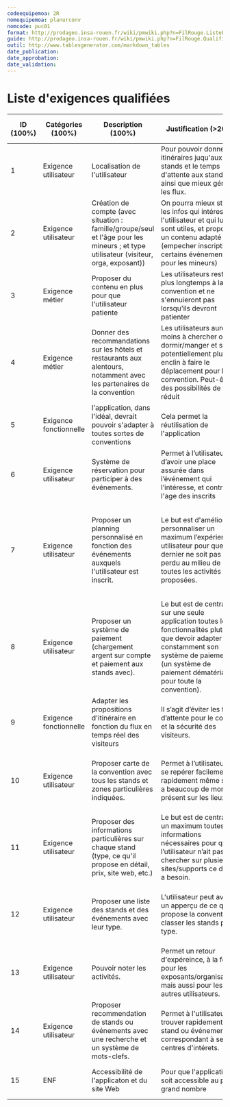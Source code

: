 ```yaml
---
codeequipemoa: 2R
nomequipemoa: planurconv
nomcode: puc01
format: http://prodageo.insa-rouen.fr/wiki/pmwiki.php?n=FilRouge.ListeExigencesQualifiees 
guide: http://prodageo.insa-rouen.fr/wiki/pmwiki.php?n=FilRouge.QualifierExigence
outil: http://www.tablesgenerator.com/markdown_tables
date_publication:
date_approbation:
date_validation:
---
```


# Liste d'exigences qualifiées
| ID (100%) | Catégories (100%)      | Description (100%)                                                                                                                   | Justification (>20%)                                                                                                                                                                                              | Origine (>80%)                                                | Critères de satisfaction (>70%)                                                                                                                                      | Contentement MOA (>30%) | Mécontentement MOA (>30%) | Exigences dépendantes | Exigences conflictuelles |
|-----------|------------------------|--------------------------------------------------------------------------------------------------------------------------------------|-------------------------------------------------------------------------------------------------------------------------------------------------------------------------------------------------------------------|---------------------------------------------------------------|----------------------------------------------------------------------------------------------------------------------------------------------------------------------|-------------------------|---------------------------|-----------------------|--------------------------|
| 1         | Exigence utilisateur   | Localisation de l'utilisateur                                                                                                        | Pour pouvoir donner les itinéraires juqu'aux stands et le temps d'attente aux stands, ainsi que mieux gérer les flux.                                                                                             | Brainstorming                                                 |                                                                                                                                                                      |                         |                           |                       |                          |
| 2         | Exigence utilisateur   | Création de compte (avec situation : famille/groupe/seul et l'âge pour les mineurs ; et type utilisateur (visiteur, orga, exposant)) | On pourra mieux stocker les infos qui intéressent l'utilisateur et qui lui sont utiles, et proposer un contenu adapté (empecher inscription à certains événements pour les mineurs)                               | Idée de base brainstorming, affinée avec la table de Levesque |                                                                                                                                                                      | 5                       | 5                         |                       |                          |
| 3         | Exigence métier        | Proposer du contenu en plus pour que l'utilisateur patiente                                                                          | Les utilisateurs resteront plus longtemps à la convention et ne s'ennuieront pas lorsqu'ils devront patienter                                                                                                     | Brainstorming                                                 |                                                                                                                                                                      | 2                       | 1                         |                       |                          |
| 4         | Exigence métier        | Donner des recommandations sur les hôtels et restaurants aux alentours, notamment avec les partenaires de la convention              | Les utilisateurs auront moins à chercher où dormir/manger et seront potentiellement plus enclin à faire le déplacement pour la convention. Peut-être des possibilités de tarif réduit                             | Brainstorming                                                 |                                                                                                                                                                      | 2                       |                           |                       |                          |
| 5         | Exigence fonctionnelle | l'application, dans l'idéal, devrait pouvoir s'adapter à toutes sortes de conventions                                                | Cela permet la réutilisation de l'application                                                                                                                                                                     | Brainstorming                                                 |                                                                                                                                                                      | 1                       |                           |                       |                          |
| 6         | Exigence utilisateur   | Système de réservation pour participer à des événements.                                                                             | Permet à l’utilisateur d’avoir une place assurée dans l’événement qui l’intéresse, et controler l'age des inscrits                                                                                                | Brainstorming                                                 |                                                                                                                                                                      | 5                       | 5                         |                       |                          |
| 7         | Exigence utilisateur   | Proposer un planning personnalisé en fonction des événements auxquels l'utilisateur est inscrit.                                     | Le but est d'améliorer et personnaliser un maximum l’expérience utilisateur pour que ce dernier ne soit pas perdu au milieu de toutes les activités proposées.                                                    | Brainstorming                                                 | Planning de la journée de l'utilisateur avec heure de début/fin, lieu et nom de  l'activité et un lien vers celle ci pour toutes activités auxquelles il est inscrit | 4                       | 4                         |                       |                          |
| 8         | Exigence utilisateur   | Proposer un système de paiement (chargement argent sur compte et paiement aux stands avec).                                          | Le but est de centraliser sur une seule application toutes les fonctionnalités plutôt que devoir adapter son constamment son système de paiement (un système de paiement dématérialisé pour toute la convention). | Brainstorming                                                 |                                                                                                                                                                      | 3                       |                           |                       |                          |
| 9         | Exigence fonctionnelle | Adapter les propositions d'itinéraire en fonction du flux en temps réel des visiteurs                                                | Il s’agit d’éviter les files d’attente pour le confort et la sécurité des visiteurs.                                                                                                                              | Brainstorming                                                 |                                                                                                                                                                      | 3                       | 1                         |                       |                          |
| 10        | Exigence utilisateur   | Proposer carte de la convention avec tous les stands et zones particulières indiquées.                                               | Permet à l’utilisateur de se repérer facilement et rapidement même s’il y a beaucoup de monde présent sur les lieux.                                                                                              | Brainstorming                                                 | Carte de la convention avec tous les stands et points d'intérêts (accueil, points de rassemblement...)                                                               | 5                       | 5                         |                       |                          |
| 11        | Exigence utilisateur   | Proposer des informations particulières sur chaque stand (type, ce qu'il propose en détail, prix, site web, etc.)                    | Le but est de centraliser un maximum toutes les informations nécessaires pour que l’utilisateur n’ait pas à chercher sur plusieurs sites/supports ce dont il a besoin.                                            | Brainstorming                                                 | Permet d'ajouter des étiquettes aux stands/activités                                                                                                                 | 5                       | 5                         |                       |                          |
| 12        | Exigence utilisateur   | Proposer une liste des stands et des événements avec leur type.                                                                      | L'utilisateur peut avoir un apperçu de ce que propose la convention et classer les stands par type.                                                                                                               | Brainstorming                                                 | Permet  d'afficher les stands/activités qui correspondent à une étiquette précise                                                                                    | 5                       | 5                         |                       |                          |
| 13        | Exigence utilisateur   | Pouvoir noter les activités.                                                                                                         | Permet un retour d'expéreince, à la fois pour les exposants/organisateurs mais aussi pour les autres utilisateurs.                                                                                                | Brainstorming                                                 | Possibilité d'attribuer une note sur 5 aux activités                                                                                                                 | 4                       | 5                         |                       |                          |
| 14        | Exigence utilisateur   | Proposer recommendation de stands ou événements avec une recherche et un système de mots-clefs.                                      | Permet à l'utilisateur de trouver rapidement des stand ou événements correspondant à ses centres d'intérets.                                                                                                      | Brainstorming                                                 |                                                                                                                                                                      | 5                       | 2                         |                       |                          |
| 15        | ENF                    | Accessibilité de l'applicaton et du site Web                                                                                         | Pour que l'application soit accessible au plus grand nombre                                                                                                                                                       | Rédaction de la liste des exigences qualifiées                |                                                                                                                                                                      | 4                       | 4                         |                       |                          |

